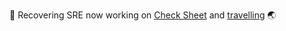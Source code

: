👋 Recovering SRE now working on [Check Sheet](https://github.com/checksheet) and [travelling](https://github.com/totallywanderlost) 🌏
